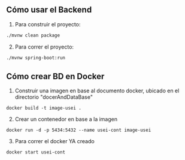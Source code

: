##  Cómo usar el Backend

1. Para construir el proyecto:
 ```bash
 ./mvnw clean package
 ```
2. Para correr el proyecto:
 ```bash
 ./mvnw spring-boot:run
 ```

## Cómo crear BD en Docker 
1. Construir una imagen en base al documento docker, ubicado en el directorio "docerAndDataBase"

```
docker build -t image-usei .
```

2. Crear un contenedor en base a la imagen

```
docker run -d -p 5434:5432 --name usei-cont image-usei
```

3. Para correr el docker YA creado

```
docker start usei-cont
```